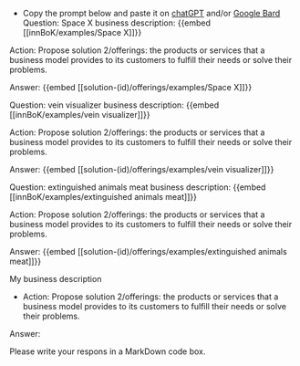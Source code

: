 - Copy the prompt below and paste it on [chatGPT](https://chat.openai.com) and/or [Google Bard](https://bard.google.com/chat)
Question: Space X business description:
{{embed [[innBoK/examples/Space X]]}}

Action: Propose solution 2/offerings: the products or services that a business model provides to its customers to fulfill their needs or solve their problems.

Answer:
{{embed [[solution-(id)/offerings/examples/Space X]]}}

Question: vein visualizer business description:
{{embed [[innBoK/examples/vein visualizer]]}}

Action: Propose solution 2/offerings: the products or services that a business model provides to its customers to fulfill their needs or solve their problems.

Answer:
{{embed [[solution-(id)/offerings/examples/vein visualizer]]}}

Question: extinguished animals meat business description:
{{embed [[innBoK/examples/extinguished animals meat]]}}

Action: Propose solution 2/offerings: the products or services that a business model provides to its customers to fulfill their needs or solve their problems.

Answer:
{{embed [[solution-(id)/offerings/examples/extinguished animals meat]]}}



My business description

<CONTEXT>

- Action:
Propose solution 2/offerings: the products or services that a business model provides to its customers to fulfill their needs or solve their problems.

Answer:

Please write your respons in a MarkDown code box.



